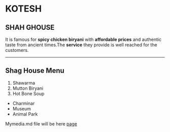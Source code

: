 # KOTESH 
## SHAH GHOUSE
It is famous for **spicy chicken biryani** with **affordable prices** and authentic taste from ancient times.The **service** they provide is well reached for the customers.

***

## Shag House Menu

1. Shawarma
5. Mutton Biryani
7. Hot Bone Soup


* Charminar
* Museum
* Animal Park


Mymedia.md file will be here [page](MyMedia.md)



